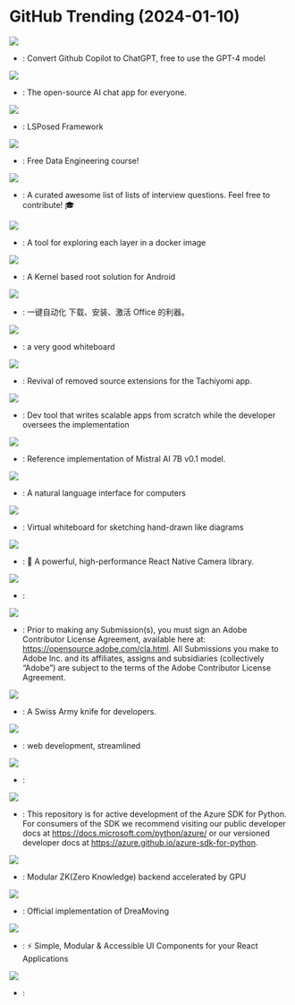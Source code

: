 # GitHub Trending (2024-01-10)

![](https://img.shields.io/badge/Go-New%201-green?style=flat-square&logo=appveyor)
- [](https://github.comundefined): Convert Github Copilot to ChatGPT, free to use the GPT-4 model

![](https://img.shields.io/badge/TypeScript-New%20104-green?style=flat-square&logo=appveyor)
- [](https://github.comundefined): The open-source AI chat app for everyone.

![](https://img.shields.io/badge/Java-New%20200-green?style=flat-square&logo=appveyor)
- [](https://github.comundefined): LSPosed Framework

![](https://img.shields.io/badge/Jupyter%20Notebook-New%20234-green?style=flat-square&logo=appveyor)
- [](https://github.comundefined): Free Data Engineering course!

![](https://img.shields.io/badge/none-New%20190-green?style=flat-square&logo=appveyor)
- [](https://github.comundefined): A curated awesome list of lists of interview questions. Feel free to contribute! 🎓

![](https://img.shields.io/badge/Go-New%20211-green?style=flat-square&logo=appveyor)
- [](https://github.comundefined): A tool for exploring each layer in a docker image

![](https://img.shields.io/badge/Kotlin-New%2075-green?style=flat-square&logo=appveyor)
- [](https://github.comundefined): A Kernel based root solution for Android

![](https://img.shields.io/badge/C%23-New%20300-green?style=flat-square&logo=appveyor)
- [](https://github.comundefined): 一键自动化 下载、安装、激活 Office 的利器。

![](https://img.shields.io/badge/TypeScript-New%20130-green?style=flat-square&logo=appveyor)
- [](https://github.comundefined): a very good whiteboard

![](https://img.shields.io/badge/Kotlin-New%2069-green?style=flat-square&logo=appveyor)
- [](https://github.comundefined): Revival of removed source extensions for the Tachiyomi app.

![](https://img.shields.io/badge/Python-New%20156-green?style=flat-square&logo=appveyor)
- [](https://github.comundefined): Dev tool that writes scalable apps from scratch while the developer oversees the implementation

![](https://img.shields.io/badge/Jupyter%20Notebook-New%20158-green?style=flat-square&logo=appveyor)
- [](https://github.comundefined): Reference implementation of Mistral AI 7B v0.1 model.

![](https://img.shields.io/badge/Python-New%20291-green?style=flat-square&logo=appveyor)
- [](https://github.comundefined): A natural language interface for computers

![](https://img.shields.io/badge/TypeScript-New%20240-green?style=flat-square&logo=appveyor)
- [](https://github.comundefined): Virtual whiteboard for sketching hand-drawn like diagrams

![](https://img.shields.io/badge/Swift-New%20132-green?style=flat-square&logo=appveyor)
- [](https://github.comundefined): 📸 A powerful, high-performance React Native Camera library.

![](https://img.shields.io/badge/C%23-New%2039-green?style=flat-square&logo=appveyor)
- [](https://github.comundefined): 

![](https://img.shields.io/badge/PHP-New%203-green?style=flat-square&logo=appveyor)
- [](https://github.comundefined): Prior to making any Submission(s), you must sign an Adobe Contributor License Agreement, available here at: https://opensource.adobe.com/cla.html. All Submissions you make to Adobe Inc. and its affiliates, assigns and subsidiaries (collectively “Adobe”) are subject to the terms of the Adobe Contributor License Agreement.

![](https://img.shields.io/badge/C%23-New%2019-green?style=flat-square&logo=appveyor)
- [](https://github.comundefined): A Swiss Army knife for developers.

![](https://img.shields.io/badge/JavaScript-New%2016-green?style=flat-square&logo=appveyor)
- [](https://github.comundefined): web development, streamlined

![](https://img.shields.io/badge/R-New%2035-green?style=flat-square&logo=appveyor)
- [](https://github.comundefined): 

![](https://img.shields.io/badge/Python-New%204-green?style=flat-square&logo=appveyor)
- [](https://github.comundefined): This repository is for active development of the Azure SDK for Python. For consumers of the SDK we recommend visiting our public developer docs at https://docs.microsoft.com/python/azure/ or our versioned developer docs at https://azure.github.io/azure-sdk-for-python.

![](https://img.shields.io/badge/C%2B%2B-New%20171-green?style=flat-square&logo=appveyor)
- [](https://github.comundefined): Modular ZK(Zero Knowledge) backend accelerated by GPU

![](https://img.shields.io/badge/none-New%20133-green?style=flat-square&logo=appveyor)
- [](https://github.comundefined): Official implementation of DreaMoving

![](https://img.shields.io/badge/TypeScript-New%2020-green?style=flat-square&logo=appveyor)
- [](https://github.comundefined): ⚡️ Simple, Modular & Accessible UI Components for your React Applications

![](https://img.shields.io/badge/TypeScript-New%2028-green?style=flat-square&logo=appveyor)
- [](https://github.comundefined): 

